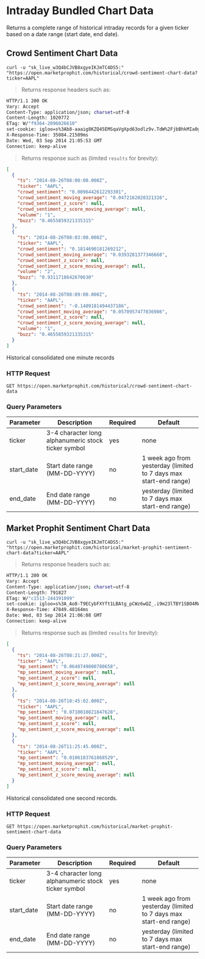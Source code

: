
# Intraday Bundled Chart Data

Returns a complete range of historical intraday records for a given ticker based on a date range (start date, end date).


## Crowd Sentiment Chart Data

```shell
curl -u "sk_live_w3Q4bCJVB8xgyeIKJmTC4DS5:" "https://open.marketprophit.com/historical/crowd-sentiment-chart-data?ticker=AAPL"
```

> Returns response headers such as:

```bash
HTTP/1.1 200 OK
Vary: Accept
Content-Type: application/json; charset=utf-8
Content-Length: 1020772
ETag: W/"f9364-2096026610"
set-cookie: igloo=s%3Ab8-aaaig8KZQ45EMSqaVgXpd63odlz9v.TdW%2FjbBhkMIa0g%2BT70yPXlqtjnNOXeBJ9uHHrv6fbDA; Path=/; Expires=Thu, 04 Sep 2014 21:05:54 GMT; HttpOnly
X-Response-Time: 35084.21509ms
Date: Wed, 03 Sep 2014 21:05:53 GMT
Connection: keep-alive


```

> Returns response such as (limited `results` for brevity):

```json
[
  {
    "ts": "2014-08-26T08:00:00.000Z",
    "ticker": "AAPL",
    "crowd_sentiment": "0.0096442612293301",
    "crowd_sentiment_moving_average": "0.0472162020321326",
    "crowd_sentiment_z_score": null,
    "crowd_sentiment_z_score_moving_average": null,
    "volume": "1",
    "buzz": "0.4655859321335315"
  },
  {
    "ts": "2014-08-26T08:03:00.000Z",
    "ticker": "AAPL",
    "crowd_sentiment": "0.1814690181269212",
    "crowd_sentiment_moving_average": "0.0393281377346668",
    "crowd_sentiment_z_score": null,
    "crowd_sentiment_z_score_moving_average": null,
    "volume": "2",
    "buzz": "0.9311718642670630"
  },
  {
    "ts": "2014-08-26T08:09:00.000Z",
    "ticker": "AAPL",
    "crowd_sentiment": "-0.1409181494437186",
    "crowd_sentiment_moving_average": "0.0570957477836986",
    "crowd_sentiment_z_score": null,
    "crowd_sentiment_z_score_moving_average": null,
    "volume": "1",
    "buzz": "0.4655859321335315"
  }
]
```

Historical consolidated one minute records

### HTTP Request

`GET https://open.marketprophit.com/historical/crowd-sentiment-chart-data`

### Query Parameters

Parameter | Description | Required | Default
--------- | ----------- | -------- | -------
ticker | 3-4 character long alphanumeric stock ticker symbol | yes | none
start_date | Start date range (MM-DD-YYYY) | no | 1 week ago from yesterday (limited to 7 days max start-end range)
end_date | End date range (MM-DD-YYYY) | no | yesterday (limited to 7 days max start-end range)



## Market Prophit Sentiment Chart Data

```shell
curl -u "sk_live_w3Q4bCJVB8xgyeIKJmTC4DS5:" "https://open.marketprophit.com/historical/market-prophit-sentiment-chart-data?ticker=AAPL"
```

> Returns response headers such as:

```bash
HTTP/1.1 200 OK
Vary: Accept
Content-Type: application/json; charset=utf-8
Content-Length: 791827
ETag: W/"c1513-244391099"
set-cookie: igloo=s%3A_Ao8-T9ECybFXYft1LBAtg_pCWz6wQZ_.i9m23lTBY1SBO4RWsQJvfJcAWD9ARZPbMn2oluBVdxs; Path=/; Expires=Thu, 04 Sep 2014 21:06:08 GMT; HttpOnly
X-Response-Time: 47849.48164ms
Date: Wed, 03 Sep 2014 21:06:08 GMT
Connection: keep-alive


```

> Returns response such as (limited `results` for brevity):

```json
[
  {
    "ts": "2014-08-26T08:21:27.000Z",
    "ticker": "AAPL",
    "mp_sentiment": "0.0640749800780658",
    "mp_sentiment_moving_average": null,
    "mp_sentiment_z_score": null,
    "mp_sentiment_z_score_moving_average": null
  },
  {
    "ts": "2014-08-26T10:45:02.000Z",
    "ticker": "AAPL",
    "mp_sentiment": "0.0710010821847628",
    "mp_sentiment_moving_average": null,
    "mp_sentiment_z_score": null,
    "mp_sentiment_z_score_moving_average": null
  },
  {
    "ts": "2014-08-26T11:25:45.000Z",
    "ticker": "AAPL",
    "mp_sentiment": "0.0106183761868529",
    "mp_sentiment_moving_average": null,
    "mp_sentiment_z_score": null,
    "mp_sentiment_z_score_moving_average": null
  }
]
```

Historical consolidated one second records.

### HTTP Request

`GET https://open.marketprophit.com/historical/market-prophit-sentiment-chart-data`

### Query Parameters

Parameter | Description | Required | Default
--------- | ----------- | -------- | -------
ticker | 3-4 character long alphanumeric stock ticker symbol | yes | none
start_date | Start date range (MM-DD-YYYY) | no | 1 week ago from yesterday (limited to 7 days max start-end range)
end_date | End date range (MM-DD-YYYY) | no | yesterday (limited to 7 days max start-end range)
